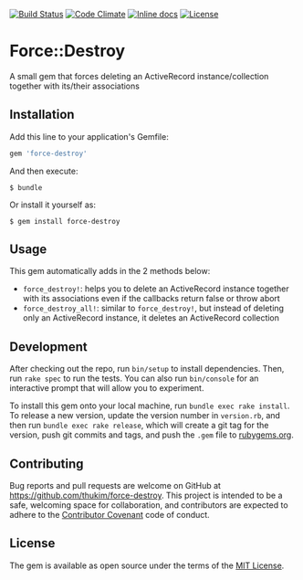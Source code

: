 [![Build Status](https://travis-ci.org/thukim/force-destroy.svg?branch=master)](https://travis-ci.org/thukim/force-destroy) [![Code Climate](https://codeclimate.com/github/thukim/force-destroy/badges/gpa.svg)](https://codeclimate.com/github/thukim/force-destroy) [![Inline docs](http://inch-ci.org/github/remote-exec/command-designer.png)](http://www.rubydoc.info/github/thukim/force-destroy) [![License](http://img.shields.io/:license-mit-blue.svg?style=flat-square)](http://thukim.mit-license.org)

# Force::Destroy

A small gem that forces deleting an ActiveRecord instance/collection together with its/their associations

## Installation

Add this line to your application's Gemfile:

```ruby
gem 'force-destroy'
```

And then execute:

    $ bundle

Or install it yourself as:

    $ gem install force-destroy

## Usage

This gem automatically adds in the 2 methods below:
  - `force_destroy!`: helps you to delete an ActiveRecord instance together with its associations even if the callbacks return false or throw abort
  - `force_destroy_all!`: similar to `force_destroy!`, but instead of deleting only an ActiveRecord instance, it deletes an ActiveRecord collection

## Development

After checking out the repo, run `bin/setup` to install dependencies. Then, run `rake spec` to run the tests. You can also run `bin/console` for an interactive prompt that will allow you to experiment.

To install this gem onto your local machine, run `bundle exec rake install`. To release a new version, update the version number in `version.rb`, and then run `bundle exec rake release`, which will create a git tag for the version, push git commits and tags, and push the `.gem` file to [rubygems.org](https://rubygems.org).

## Contributing

Bug reports and pull requests are welcome on GitHub at https://github.com/thukim/force-destroy. This project is intended to be a safe, welcoming space for collaboration, and contributors are expected to adhere to the [Contributor Covenant](http://contributor-covenant.org) code of conduct.


## License

The gem is available as open source under the terms of the [MIT License](http://opensource.org/licenses/MIT).

